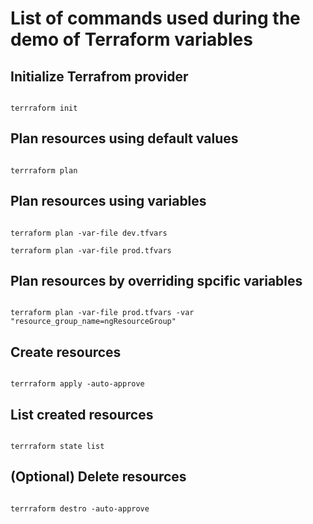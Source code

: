 # List of commands used during the demo of Terraform variables

## Initialize Terrafrom provider

```terrafrom

terrraform init

```

## Plan resources using default values

```terrafrom

terrraform plan

```

## Plan resources using variables 

```terrafrom

terraform plan -var-file dev.tfvars

terraform plan -var-file prod.tfvars

```

## Plan resources by overriding spcific variables 

```terrafrom

terraform plan -var-file prod.tfvars -var "resource_group_name=ngResourceGroup"

```


## Create resources

```terrafrom

terrraform apply -auto-approve

```

## List created resources

```terrafrom

terrraform state list

```

## (Optional) Delete resources

```terrafrom

terrraform destro -auto-approve

```

